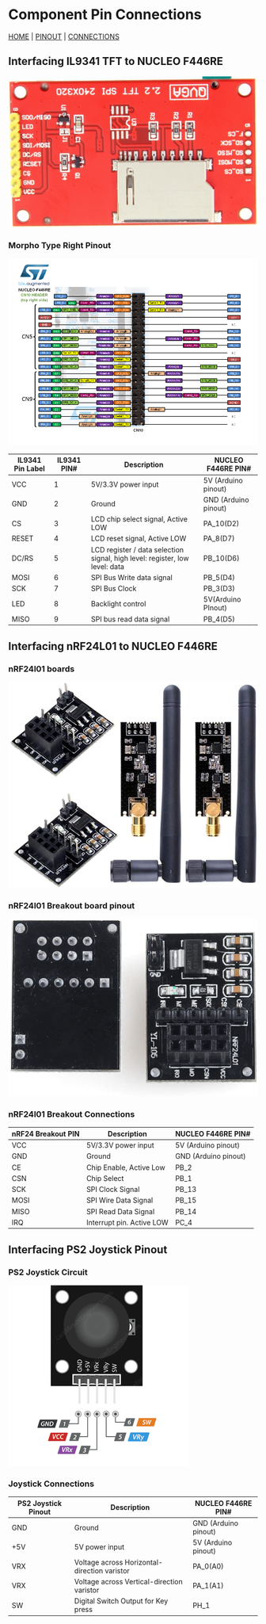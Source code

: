 # Component Pin Connections

[HOME](README.md) | [PINOUT](PINOUT.md) | [CONNECTIONS](PIN_CONNECTIONS.md)

## Interfacing IL9341 TFT to NUCLEO F446RE

![IL9341 SPI Pinout](pinout/800px-MSP2202-007.jpg)

### Morpho Type Right Pinout

![Morpho Type Right Pinout](pinout/nucleo_f446re_morpho_right_2016_7_22.png)

|**IL9341 Pin Label** | **IL9341 PIN#** | **Description**    | **NUCLEO F446RE PIN#** |
| --------------- | ---------------- | --------------------- | ----------------- |
| VCC             | 1                | 5V/3.3V power input|         5V (Arduino pinout) |
| GND             | 2                | Ground|                      GND (Arduino pinout) |
| CS              | 3                | LCD chip select signal, Active LOW | PA_10(D2) |
| RESET           | 4                | LCD reset signal, Active LOW | PA_8(D7)|
| DC/RS           | 5                | LCD register / data selection signal, high level: register, low level: data | PB_10(D6)|
| MOSI            | 6                | SPI Bus Write data signal |  PB_5(D4)
| SCK             | 7                | SPI Bus Clock |              PB_3(D3)
| LED             | 8                | Backlight control |          5V(Arduino PInout)|
| MISO            | 9                | SPI bus read data signal |   PB_4(D5) |

## Interfacing nRF24L01 to NUCLEO F446RE

### nRF24l01 boards

![nRF24L01 Breakout Board for Use](pinout/nRF24L01_Breakout_pair.jpg)

### nRF24l01 Breakout board pinout

![nRF24L01 Breakout Board](pinout/nRf24l01_breakout_board.jpg)

### nRF24l01 Breakout Connections

|**nRF24 Breakout PIN** | **Description** | **NUCLEO F446RE PIN#** |
| --------------- | ---------------- | --------------------- |
| VCC             | 5V/3.3V power input         | 5V (Arduino pinout) |
| GND             | Ground                      | GND (Arduino pinout)|
| CE              | Chip Enable, Active Low     | PB_2|
| CSN             | Chip Select                 | PB_1 |
| SCK             | SPI Clock Signal            | PB_13|
| MOSI            | SPI Wire Data Signal        | PB_15|
| MISO            | SPI Read Data Signal        | PB_14|
| IRQ             | Interrupt pin. Active LOW   | PC_4 |

## Interfacing PS2 Joystick Pinout

### PS2 Joystick Circuit

![PS2 Joystick Pinout](pinout/Pinout-PS2-Joystick-Module.png)

### Joystick Connections

|**PS2 Joystick Pinout** | **Description** | **NUCLEO F446RE PIN#** |
| ---------------------- | --------------- | ---------------------- |
| GND                    | Ground          | GND (Arduino pinout)|
| +5V                    | 5V power input  | 5V (Arduino pinout) |
| VRX                    | Voltage across Horizontal-direction varistor |  PA_0(A0)|
| VRX                    | Voltage across Vertical-direction varistor   |  PA_1(A1)|
| SW                     | Digital Switch Output for Key press          |  PH_1 |
